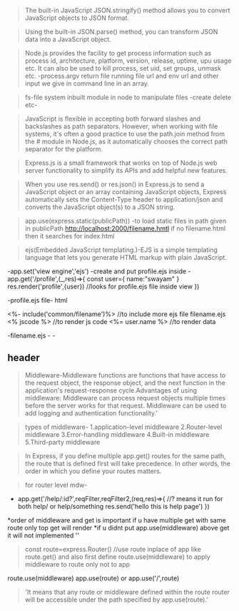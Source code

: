 >The built-in JavaScript JSON.stringify() method allows you to convert JavaScript objects to JSON format.

>Using the built-in JSON.parse() method, you can transform JSON data into a JavaScript object.

>Node.js provides the facility to get process information such as process id, architecture, platform, version, release, uptime, upu usage etc. It can also be used to kill process, set uid, set groups, unmask etc.
-process.argv return file running file url and env url and other input we give in command line in an array.

>fs-file system inbuilt module in node to manipulate files -create delete etc-

>JavaScript is flexible in accepting both forward slashes and backslashes as path separators. However, when working with file systems, it's often a good practice to use the path.join method from the #<path> module in Node.js, as it automatically chooses the correct path separator for the platform.

>Express.js is a small framework that works on top of Node.js web server functionality to simplify its APIs and add helpful new features.

>When you use res.send() or res.json() in Express.js to send a JavaScript object or an array containing JavaScript objects, Express automatically sets the Content-Type header to application/json and converts the JavaScript object(s) to a JSON string.

>app.use(express.static(publicPath)) 
-to load static files in path given in publicPath <http://localhost:2000/filename.hmtl> if no filename.html then it searches for index.html

>ejs(Embedded JavaScript templating.)-EJS is a simple templating language that lets you generate HTML markup with plain JavaScript. 

<!-- <% 'Scriptlet' tag, for control-flow, no output        
<%= Outputs the value into the template (HTML escaped) 
<%- Outputs the unescaped value into the template     -->
-app.set('view engine','ejs')
-create <views folder> and put profile.ejs inside 
-app.get('/profile',(_,res)=>{
    const user={
        name:"swayam"
    }
    res.render('profile',{user}) //looks for profile.ejs file inside view
})

-profile.ejs file-
  html
  <body>
  <%- include('common/filename')%> //to include more ejs file filename.ejs
  <% jscode %> //to render js code
  <%= user.name %> //to render data
  </body>

-filename.ejs -
 -<nav><h1>header</h1></nav>

 >Middleware-Middleware functions are functions that have access to the request object, the response object, and the next function in the application's request-response cycle.Advantages of using middleware: Middleware can process request objects multiple times before the server works for that request. Middleware can be used to add logging and authentication functionality.'

 >types of middleware-
  1.application-level middleware
  2.Router-level middleware
  3.Error-handling middleware
  4.Built-in middleware
  5.Third-party middleware

  >In Express, if you define multiple app.get() routes for the same path, the route that is defined first will take precedence. In other words, the order in which you define your routes matters.

  >for router level mdw-
   - app.get('/help/:id?',reqFilter,reqFilter2,(req,res)=>{  //? means it run for both help/ or help/something
    res.send('hello this is help page')
  })
  
  *order of middleware and get is important if u have multiple get with same route only top get will render
  *if u didnt put app.use(middleware) above get it will not implemented 
  ''
>const route=express.Router() //use route inplace of app like route.get() and also first define route.use(middleware) to apply middleware to route only not to app

route.use(middleware)
 app.use(route) or  app.use('/',route) 
> 'It means that any route or middleware defined within the route router will be accessible under the path specified by app.use(route).'